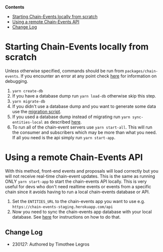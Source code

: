 **Contents**

- [Starting Chain-Events locally from scratch](#starting-chain-events-locally-from-scratch)
- [Using a remote Chain-Events API](#using-a-remote-chain-events-api)
- [Change Log](#change-log)

# Starting Chain-Events locally from scratch

Unless otherwise specified, commands should be run from `packages/chain-events`. If you encounter an error at any point check [here][3] for information on debugging.

1. `yarn create-db`
2. If you have a database dump run `yarn load-db` otherwise skip this step.
3. `yarn migrate-db`
4. If you didn't use a database dump and you want to generate some data use the [migration script][2].
5. If you used a database dump instead of migrating run `yarn sync-entities-local` as described [here][1].
6. To run all of the chain-event servers use `yarn start-all`. This will run the consumer and subscribers which may be more than what you need. If all you need is the api simply run `yarn start-app`.

# Using a remote Chain-Events API

With this method, front-end events and proposals will load correctly but you will not receive real-time chain-event updates. This is the same as running ONLY `yarn start-app` to start the chain-events API locally. This is very useful for devs who don't need realtime events or events from a specific chain since it avoids having to run a local chain-events database or API.

1. Set the `ENTITIES_URL` to the chain-events app you want to use e.g. `https://chain-events-staging.herokuapp.com/api`
2. Now you need to sync the chain-events app database with your local database. See [here][4] for instructions on how to do that.

[1]: https://github.com/hicommonwealth/commonwealth/wiki/Chain-Events-Overview#enforcing-chain-event-data-consistency
[2]: https://github.com/hicommonwealth/commonwealth/wiki/Chain-Events-Overview#migrating-eventsentities
[3]: https://github.com/hicommonwealth/commonwealth/wiki/Chain-Events-Service-Common-Errors
[4]: https://github.com/hicommonwealth/commonwealth/wiki/Chain-Events-Overview#enforcing-chain-event-data-consistency

## Change Log

- 230127: Authored by Timothee Legros
